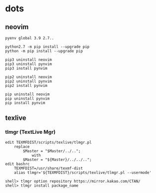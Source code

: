 # dots

## neovim
    pyenv global 3.9 2.7..

    python2.7 -m pip install --upgrade pip
    python -m pip install --upgrade pip

    pip3 uninstall neovim
    pip3 uninstall pynvim
    pip3 install pynvim

    pip2 uninstall neovim
    pip2 uninstall pynvim
    pip2 install pynvim

    pip uninstall neovim
    pip uninstall pynvim
    pip install pynvim
    
## texlive 
### tlmgr (TextLive Mgr)
    edit TEXMFDIST/scripts/texlive/tlmgr.pl
        replace 
            $Master = "$Master/../.."; 
                with 
            $Master = "${Master}/../../..";
    edit bashrc
        TEXMFDIST=/usr/share/texmf-dist
        alias tlmgr='${TEXMFDIST}/scripts/texlive/tlmgr.pl --usermode'

    shell> tlmgr option repository https://mirror.kakao.com/CTAN/
    shell> tlmgr install package_name
